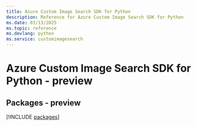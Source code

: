 ```yaml
---
title: Azure Custom Image Search SDK for Python
description: Reference for Azure Custom Image Search SDK for Python
ms.date: 03/13/2025
ms.topic: reference
ms.devlang: python
ms.service: customimagesearch
---
```

# Azure Custom Image Search SDK for Python - preview
## Packages - preview
[!INCLUDE [packages](custom-image-search-index.md)]